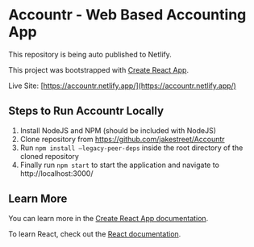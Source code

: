# Accountr - Web Based Accounting App

This repository is being auto published to Netlify.

This project was bootstrapped with [Create React App](https://github.com/facebook/create-react-app).

Live Site: [https://accountr.netlify.app/](https://accountr.netlify.app/)

## Steps to Run Accountr Locally
1.	Install NodeJS and NPM (should be included with NodeJS)
2.	Clone repository from https://github.com/jakestreet/Accountr
3.	Run `npm install –legacy-peer-deps` inside the root directory of the cloned repository
4.	Finally run `npm start` to start the application and navigate to http://localhost:3000/ 

## Learn More

You can learn more in the [Create React App documentation](https://facebook.github.io/create-react-app/docs/getting-started).

To learn React, check out the [React documentation](https://reactjs.org/).
